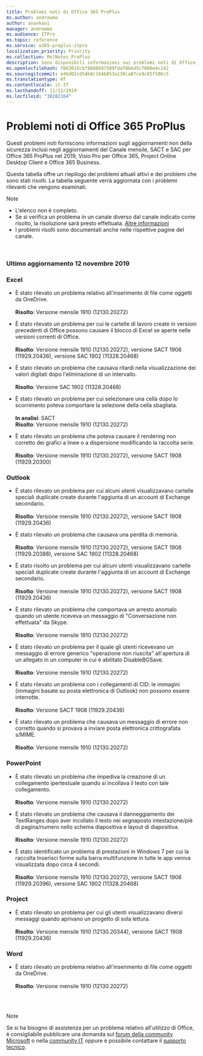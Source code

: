 ```yaml
---
title: Problemi noti di Office 365 ProPlus
ms.author: andrewmo
author: anankani
manager: andrewmo
ms.audience: ITPro
ms.topic: reference
ms.service: o365-proplus-itpro
localization_priority: Priority
ms.collection: RelNotes_ProPlus
description: Sono disponibili informazioni sui problemi noti di Office 365 ProPlus
ms.openlocfilehash: f863015cbf8680697509fdaf0bbd5c7000e4c142
ms.sourcegitcommit: e46d02cd54b8c164b853a130ca07ce9c85f586c5
ms.translationtype: HT
ms.contentlocale: it-IT
ms.lasthandoff: 11/12/2019
ms.locfileid: "38282164"
---
```

# <a name="office-365-proplus-known-issues"></a>Problemi noti di Office 365 ProPlus

Questi problemi noti forniscono informazioni sugli aggiornamenti non della sicurezza inclusi negli aggiornamenti del Canale mensile, SACT e SAC per Office 365 ProPlus nel 2019, Visio Pro per Office 365, Project Online Desktop Client e Office 365 Business.

Questa tabella offre un riepilogo dei problemi attuali attivi e dei problemi che sono stati risolti.  La tabella seguente verrà aggiornata con i problemi rilevanti che vengono esaminati.

> [!NOTE]
>- L'elenco non è completo.
>- Se si verifica un problema in un canale diverso dal canale indicato come risolto, la risoluzione sarà presto effettuata. [Altre informazioni](https://docs.microsoft.com/it-IT/DeployOffice/overview-of-update-channels-for-office-365-proplus#BKMK_SAC)
>- I problemi risolti sono documentati anche nelle rispettive pagine del canale.

<br>

### <a name="last-updated-november-12-2019"></a>Ultimo aggiornamento 12 novembre 2019

### <a name="excel"></a>Excel

- È stato rilevato un problema relativo all'inserimento di file come oggetti da OneDrive.<br><br> **Risolto**: Versione mensile 1910 (12130.20272)

- È stato rilevato un problema per cui le cartelle di lavoro create in versioni precedenti di Office possono causare il blocco di Excel se aperte nelle versioni correnti di Office.<br><br>
**Risolto**: Versione mensile 1910 (12130.20272), versione SACT 1908 (11929.20436), versione SAC 1902 (11328.20468)

- È stato rilevato un problema che causava ritardi nella visualizzazione dei valori digitati dopo l'eliminazione di un intervallo.<br><br>
**Risolto**: Versione SAC 1902 (11328.20468)

- È stato rilevato un problema per cui selezionare una cella dopo lo scorrimento poteva comportare la selezione della cella sbagliata.<br><br>
**In analisi**: SACT <br>**Risolto**: Versione mensile 1910 (12130.20272)

- È stato rilevato un problema che poteva causare il rendering non corretto dei grafici a linee o a dispersione modificando la raccolta serie.<br><br>
**Risolto**: Versione mensile 1910 (12130.20272), versione SACT 1908 (11929.20300)

### <a name="outlook"></a>Outlook

- È stato rilevato un problema per cui alcuni utenti visualizzavano cartelle speciali duplicate create durante l'aggiunta di un account di Exchange secondario.<br><br>
**Risolto**: Versione mensile 1910 (12130.20272), versione SACT 1908 (11929.20436)

- È stato rilevato un problema che causava una perdita di memoria. <br><br>
**Risolto**: Versione mensile 1910 (12130.20272), versione SACT 1908 (11929.20388), versione SAC 1902 (11328.20468)

- È stato risolto un problema per cui alcuni utenti visualizzavano cartelle speciali duplicate create durante l'aggiunta di un account di Exchange secondario.<br><br>
**Risolto**: Versione mensile 1910 (12130.20272), versione SACT 1908 (11929.20436)

- È stato rilevato un problema che comportava un arresto anomalo quando un utente riceveva un messaggio di "Conversazione non effettuata" da Skype.<br><br>
**Risolto**: Versione mensile 1910 (12130.20272)

- È stato rilevato un problema per il quale gli utenti ricevevano un messaggio di errore generico "operazione non riuscita" all'apertura di un allegato in un computer in cui è abilitato DisableBGSave.<br><br>
**Risolto**: Versione mensile 1910 (12130.20272)

- È stato rilevato un problema con i collegamenti di CID: le immagini (immagini basate su posta elettronica di Outlook) non possono essere interrotte.<br><br>
**Risolto**: Versione SACT 1908 (11929.20436)

- È stato rilevato un problema che causava un messaggio di errore non corretto quando si provava a inviare posta elettronica crittografata s/MIME.<br><br>**Risolto**: Versione mensile 1910 (12130.20272)

### <a name="powerpoint"></a>PowerPoint

- È stato rilevato un problema che impediva la creazione di un collegamento ipertestuale quando si incollava il testo con tale collegamento. <br><br>**Risolto**: Versione mensile 1910 (12130.20272)

- È stato rilevato un problema che causava il danneggiamento dei TextRanges dopo aver incollato il testo nei segnaposto intestazione/piè di pagina/numero nello schema diapositiva e layout di diapositiva. <br><br>**Risolto**: Versione mensile 1910 (12130.20272)

- È stato identificato un problema di prestazioni in Windows 7 per cui la raccolta Inserisci forme sulla barra multifunzione in tutte le app veniva visualizzata dopo circa 4 secondi.<br>
<br>**Risolto**: Versione mensile 1910 (12130.20272), versione SACT 1908 (11929.20396), versione SAC 1902 (11328.20468)

### <a name="project"></a>Project

- È stato rilevato un problema per cui gli utenti visualizzavano diversi messaggi quando aprivano un progetto di sola lettura.<br><br>
**Risolto**: Versione mensile 1910 (12130.20344), versione SACT 1908 (11929.20436)

### <a name="word"></a>Word
- È stato rilevato un problema relativo all'inserimento di file come oggetti da OneDrive.<br><br> **Risolto**: Versione mensile 1910 (12130.20272)



<br>
<br>

> [!NOTE]
> Se si ha bisogno di assistenza per un problema relativo all'utilizzo di Office, è consigliabile pubblicare una domanda sul [forum della community Microsoft](https://answers.microsoft.com/) o nella [community IT](https://techcommunity.microsoft.com/) oppure è possibile contattare il [supporto tecnico](https://support.microsoft.com/contactus).
